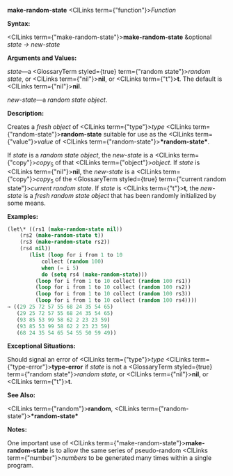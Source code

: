 **make-random-state** <ClLinks  term={"function"}><i>Function</i></ClLinks> 



**Syntax:** 



<ClLinks  term={"make-random-state"}><b>make-random-state</b></ClLinks> &amp;optional *state → new-state* 



**Arguments and Values:** 



*state*—a <GlossaryTerm styled={true} term={"random state"}><i>random state</i></GlossaryTerm>, or <ClLinks  term={"nil"}><b>nil</b></ClLinks>, or <ClLinks  term={"t"}><b>t</b></ClLinks>. The default is <ClLinks  term={"nil"}><b>nil</b></ClLinks>. 



*new-state*—a *random state object*. 



**Description:** 



Creates a *fresh object* of <ClLinks  term={"type"}><i>type</i></ClLinks> <ClLinks  term={"random-state"}><b>random-state</b></ClLinks> suitable for use as the <ClLinks  term={"value"}><i>value</i></ClLinks> of <ClLinks  term={"random-state"}><b>\*random-state\*</b></ClLinks>. 



If *state* is a *random state object*, the *new-state* is a <ClLinks  term={"copy"}><i>copy</i></ClLinks><sub>5</sub> of that <ClLinks  term={"object"}><i>object</i></ClLinks>. If *state* is <ClLinks  term={"nil"}><b>nil</b></ClLinks>, the *new-state* is a <ClLinks  term={"copy"}><i>copy</i></ClLinks><sub>5</sub> of the <GlossaryTerm styled={true} term={"current random state"}><i>current random state</i></GlossaryTerm>. If *state* is <ClLinks  term={"t"}><b>t</b></ClLinks>, the *new-state* is a *fresh random state object* that has been randomly initialized by some means. 



**Examples:**
```lisp
(let\* ((rs1 (make-random-state nil)) 
	(rs2 (make-random-state t)) 
	(rs3 (make-random-state rs2)) 
	(rs4 nil)) 
       (list (loop for i from 1 to 10 
		   collect (random 100) 
		   when (= i 5) 
		   do (setq rs4 (make-random-state))) 
	     (loop for i from 1 to 10 collect (random 100 rs1)) 
	     (loop for i from 1 to 10 collect (random 100 rs2)) 
	     (loop for i from 1 to 10 collect (random 100 rs3)) 
	     (loop for i from 1 to 10 collect (random 100 rs4)))) 
→ ((29 25 72 57 55 68 24 35 54 65) 
   (29 25 72 57 55 68 24 35 54 65) 
   (93 85 53 99 58 62 2 23 23 59) 
   (93 85 53 99 58 62 2 23 23 59) 
   (68 24 35 54 65 54 55 50 59 49)) 
```
**Exceptional Situations:** 



Should signal an error of <ClLinks  term={"type"}><i>type</i></ClLinks> <ClLinks  term={"type-error"}><b>type-error</b></ClLinks> if *state* is not a <GlossaryTerm styled={true} term={"random state"}><i>random state</i></GlossaryTerm>, or <ClLinks  term={"nil"}><b>nil</b></ClLinks>, or <ClLinks  term={"t"}><b>t</b></ClLinks>. 



**See Also:** 



<ClLinks  term={"random"}><b>random</b></ClLinks>, <ClLinks  term={"random-state"}><b>\*random-state\*</b></ClLinks> 







 



 



**Notes:** 



One important use of <ClLinks  term={"make-random-state"}><b>make-random-state</b></ClLinks> is to allow the same series of pseudo-random <ClLinks  term={"number"}><i>numbers</i></ClLinks> to be generated many times within a single program. 



